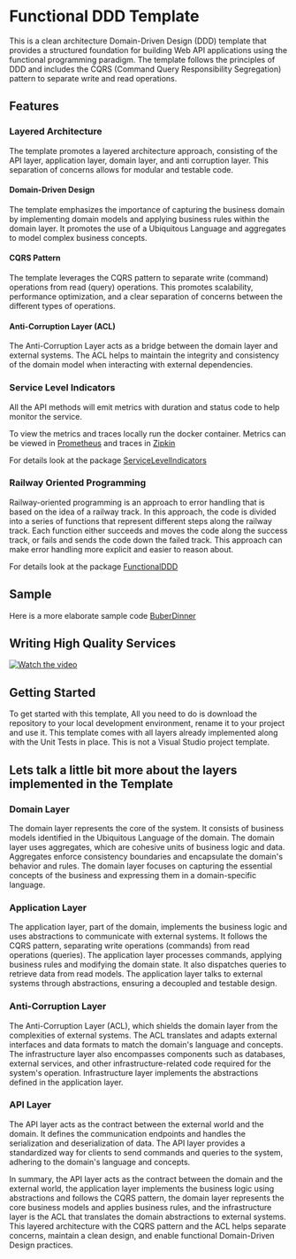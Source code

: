 # Functional DDD Template

This is a clean architecture Domain-Driven Design (DDD) template that provides a structured foundation for building Web API applications using the functional programming paradigm.
The template follows the principles of DDD and includes the CQRS (Command Query Responsibility Segregation) pattern to separate write and read operations.

## Features

### Layered Architecture

The template promotes a layered architecture approach, consisting of the API layer, application layer, domain layer, and anti corruption layer. This separation of concerns allows for modular and testable code.

#### Domain-Driven Design

The template emphasizes the importance of capturing the business domain by implementing domain models and applying business rules within the domain layer. It promotes the use of a Ubiquitous Language and aggregates to model complex business concepts.

#### CQRS Pattern

The template leverages the CQRS pattern to separate write (command) operations from read (query) operations. This promotes scalability, performance optimization, and a clear separation of concerns between the different types of operations.

#### Anti-Corruption Layer (ACL)

The Anti-Corruption Layer acts as a bridge between the domain layer and external systems. The ACL helps to maintain the integrity and consistency of the domain model when interacting with external dependencies.

### Service Level Indicators

All the API methods will emit metrics with duration and status code to help monitor the service.

To view the metrics and traces locally run the docker container. 
Metrics can be viewed in [Prometheus](http://localhost:9090) and traces in [Zipkin](http://localhost:9411/zipkin/)

For details look at the package [ServiceLevelIndicators](https://github.com/xavierjohn/ServiceLevelIndicators)

### Railway Oriented Programming

Railway-oriented programming is an approach to error handling that is based on the idea of a railway track.
In this approach, the code is divided into a series of functions that represent different steps along the railway track.
Each function either succeeds and moves the code along the success track, or fails and sends the code down the failed track.
This approach can make error handling more explicit and easier to reason about.

For details look at the package [FunctionalDDD](https://github.com/xavierjohn/FunctionalDDD)

## Sample

Here is a more elaborate sample code [BuberDinner](https://github.com/xavierjohn/BuberDinner)

## Writing High Quality Services

[![Watch the video](https://img.youtube.com/vi/qpEXhw-TTW0/hqdefault.jpg)](https://www.youtube.com/embed/qpEXhw-TTW0)

## Getting Started

To get started with this template, All you need to do is download the repository to your local development environment, rename it to your project and use it. This template comes with all layers already implemented along with the Unit Tests in place.
This is not a Visual Studio project template.

## Lets talk a little bit more about the layers implemented in the Template

### Domain Layer

The domain layer represents the core of the system. It consists of business models identified in the Ubiquitous Language of the domain. The domain layer uses aggregates, which are cohesive units of business logic and data. Aggregates enforce consistency boundaries and encapsulate the domain's behavior and rules. The domain layer focuses on capturing the essential concepts of the business and expressing them in a domain-specific language.

### Application Layer

The application layer, part of the domain, implements the business logic and uses abstractions to communicate with external systems. It follows the CQRS pattern, separating write operations (commands) from read operations (queries). The application layer processes commands, applying business rules and modifying the domain state. It also dispatches queries to retrieve data from read models. The application layer talks to external systems through abstractions, ensuring a decoupled and testable design.

### Anti-Corruption Layer

The Anti-Corruption Layer (ACL), which shields the domain layer from the complexities of external systems. The ACL translates and adapts external interfaces and data formats to match the domain's language and concepts. The infrastructure layer also encompasses components such as databases, external services, and other infrastructure-related code required for the system's operation. Infrastructure layer implements the abstractions defined in the application layer.

### API Layer

The API layer acts as the contract between the external world and the domain. It defines the communication endpoints and handles the serialization and deserialization of data. The API layer provides a standardized way for clients to send commands and queries to the system, adhering to the domain's language and concepts.

In summary, the API layer acts as the contract between the domain and the external world, the application layer implements the business logic using abstractions and follows the CQRS pattern, the domain layer represents the core business models and applies business rules, and the infrastructure layer is the ACL that translates the domain abstractions to external systems. This layered architecture with the CQRS pattern and the ACL helps separate concerns, maintain a clean design, and enable functional Domain-Driven Design practices.
